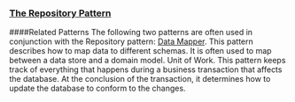 ### [The Repository Pattern](https://msdn.microsoft.com/en-us/library/ff649690.aspx)

####Related Patterns
The following two patterns are often used in conjunction with the Repository pattern:
[Data Mapper](https://martinfowler.com/eaaCatalog/dataMapper.html). This pattern describes how to map data to different schemas. It is often used to map between a data store and a domain model.
Unit of Work. This pattern keeps track of everything that happens during a business transaction that affects the database. At the conclusion of the transaction, it determines how to update the database to conform to the changes.



